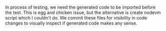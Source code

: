 In process of testing, we need the generated code to be imported before the test.
This is egg and chicken issue, but the alternative is create nodevm script which
I couldn't do. We commit these files for visibility in code changes to visually inspect
if generated code makes any sense.